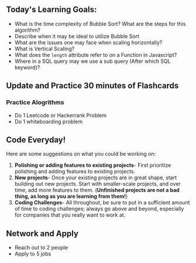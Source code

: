 ## Today's Learning Goals:

- What is the time complexity of Bubble Sort? What are the steps for this algorithm?
- Describe when it may be ideal to utilize Bubble Sort
- What are the issues one may face when scaling horizontally?
- What is Vertical Scaling?
- What does the `length` attribute refer to on a Function in Javascript?
- Where in a SQL query may we use a sub query (After which SQL keyword)?

## Update and Practice 30 minutes of Flashcards

### Practice Alogrithms
* Do 1 Leetcode or Hackerrank Problem
* Do 1 whiteboarding problem

## Code Everyday!

Here are some suggestions on what you could be working on:

1. **Polishing or adding features to existing projects**- First prioritize polishing and adding features to existing projects.
1. **New projects**- Once your existing projects are in great shape, start building out new projects. Start with smaller-scale projects, and over time, add more features to them. (**Unfinished projects are not a bad thing, as long as you are learning from them!**)
1. **Coding Challenges**- All throughout, be sure to put in a sufficient amount of time to coding challenges; always go above and beyond, especially for companies that you really want to work at.

## Network and Apply

* Reach out to 2 people
* Apply to 5 jobs